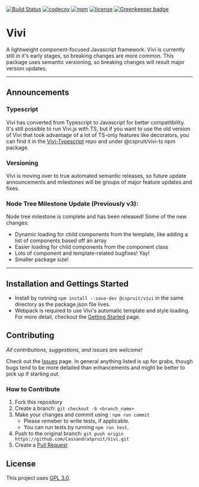 [![Build Status](https://travis-ci.com/CassandraSpruit/Vivi.svg?branch=master)](https://travis-ci.com/CassandraSpruit/Vivi)
[![codecov](https://codecov.io/gh/CassandraSpruit/Vivi/branch/master/graph/badge.svg)](https://codecov.io/gh/CassandraSpruit/Vivi)
[![npm](https://img.shields.io/npm/v/@cspruit/vivi)](https://www.npmjs.com/package/@cspruit/vivi)
[![license](https://img.shields.io/github/license/CassandraSpruit/Vivi)](https://github.com/CassandraSpruit/Vivi/blob/master/LICENSE) [![Greenkeeper badge](https://badges.greenkeeper.io/CassandraSpruit/Vivi.svg)](https://greenkeeper.io/)

# Vivi

A lightweight component-focused Javascript framework. Vivi is currently still in it's early stages, so breaking changes are more common. This package uses semantic versioning, so breaking changes will result major version updates.

---

## Announcements
### Typescript
Vivi has converted from Typescript to Javascript for better compatitbility. It's still possible to run Vivi.js with TS, but if you want to use the old version of Vivi that took advantage of a lot of TS-only features like decorators, you can find it in the [Vivi-Typescript](https://github.com/CassandraSpruit/Vivi-Typescript) repo and under @cspruit/vivi-ts npm package.

### Versioning
Vivi is moving over to true automated semantic releases, so future update announcements and milestones will be groups of major feature updates and fixes.

### Node Tree Milestone Update (Previously v3):
Node tree milestone is complete and has been released! Some of the new changes:
- Dynamic loading for child components from the template, like adding a list of components based off an array
- Easier loading for child components from the component class
- Lots of component and template-related bugfixes! Yay!
- Smaller package size!

---
## Installation and Gettings Started
- Install by running ```npm install --save-dev @cspruit/vivi``` in the same directory as the package.json file lives.
- Webpack is required to use Vivi's automatic template and style loading. For more detail, checkout the [Getting Started](https://github.com/CassandraSpruit/Vivi/wiki/Getting-Started) page.

## Contributing
_All contributions, suggestions, and issues are welcome!_

Check out the [Issues](https://github.com/CassandraSpruit/Vivi/issues) page. In general anything listed is up for grabs, though bugs tend to be more detailed than enhancements and might be better to pick up if starting out.

### How to Contribute
1. Fork this repository
2. Create a branch: ```git checkout -b <branch_name>```
3. Make your changes and commit using : ```npm run commit```
    - Please remeber to write tests, if applicable.
    - You can run tests by running ```npm run test```.
4. Push to the original branch: ```git push origin https://github.com/CassandraSpruit/Vivi.git```
5. Create a [Pull Request](https://github.com/CassandraSpruit/Vivi/pulls)

## License
This project uses [GPL 3.0](https://github.com/CassandraSpruit/Vivi/blob/master/LICENSE).

